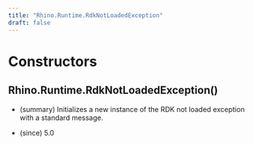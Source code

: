 ```yaml
---
title: "Rhino.Runtime.RdkNotLoadedException"
draft: false
---
```


# Constructors
## Rhino.Runtime.RdkNotLoadedException()
- (summary) 
     Initializes a new instance of the RDK not loaded exception with a standard message.
     
- (since) 5.0
